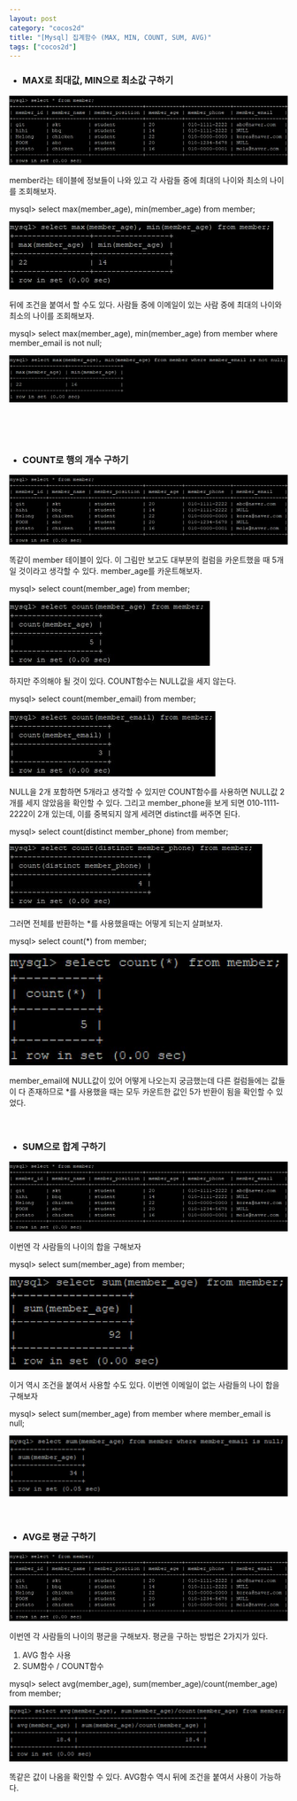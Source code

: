 ```yaml
---
layout: post
category: "cocos2d"
title: "[Mysql] 집계함수 (MAX, MIN, COUNT, SUM, AVG)"
tags: ["cocos2d"]
---
```



- <h3>MAX로 최대값, MIN으로 최소값 구하기</h3>

![MAX](https://raw.githubusercontent.com/P00HP00H/P00HP00H.github.io/e61bf18c50b7d8229f11a97372e19092dcb2e629/img/MAX.JPG)

member라는 테이블에 정보들이 나와 있고 각 사람들 중에 최대의 나이와 최소의 나이를 조회해보자.

mysql> select max(member_age), min(member_age) from member;

![MAX2](https://github.com/P00HP00H/P00HP00H.github.io/blob/e61bf18c50b7d8229f11a97372e19092dcb2e629/img/MAX2.JPG?raw=true)

뒤에 조건을 붙여서 할 수도 있다. 사람들 중에 이메일이 있는 사람 중에 최대의 나이와 최소의 나이를 조회해보자.

mysql> select max(member_age), min(member_age) from member where member_email is not null;

![MAX3](https://raw.githubusercontent.com/P00HP00H/P00HP00H.github.io/e61bf18c50b7d8229f11a97372e19092dcb2e629/img/MAX3.JPG)

<br><br><br>

- <h3>COUNT로 행의 개수 구하기</h3>

![MAX](https://raw.githubusercontent.com/P00HP00H/P00HP00H.github.io/e61bf18c50b7d8229f11a97372e19092dcb2e629/img/MAX.JPG)

똑같이 member 테이블이 있다. 이 그림만 보고도 대부분의 컬럼을 카운트했을 때 5개일 것이라고 생각할 수 있다. member_age를 카운트해보자. 

mysql> select count(member_age) from member;

![MAX10](https://github.com/P00HP00H/P00HP00H.github.io/blob/master/img/MAX10.JPG?raw=true)

하지만 주의해야 될 것이 있다. COUNT함수는 NULL값을 세지 않는다.

mysql> select count(member_email) from member;

![MAX4](https://raw.githubusercontent.com/P00HP00H/P00HP00H.github.io/e61bf18c50b7d8229f11a97372e19092dcb2e629/img/MAX4.JPG)

NULL을 2개 포함하면 5개라고 생각할 수 있지만 COUNT함수를 사용하면 NULL값 2개를 세지 않았음을 확인할 수 있다. 그리고 member_phone을 보게 되면 010-1111-2222이 2개 있는데, 이를 중복되지 않게 세려면 distinct를 써주면 된다.

mysql> select count(distinct member_phone) from member;

![MAX11](https://github.com/P00HP00H/P00HP00H.github.io/blob/master/img/MAX11.JPG?raw=true)

 그러면 전체를 반환하는 *를 사용했을때는 어떻게 되는지 살펴보자.

 mysql> select count(*) from member;

![MAX5](https://github.com/P00HP00H/P00HP00H.github.io/blob/master/img/MAX5.JPG?raw=true)

member_email에 NULL값이 있어 어떻게 나오는지 궁금했는데 다른 컬럼들에는 값들이 다 존재하므로 *를 사용했을 때는 모두 카운트한 값인 5가 반환이 됨을 확인할 수 있었다.
<br><br><br>

- <h3>SUM으로 합계 구하기</h3>

![MAX](https://raw.githubusercontent.com/P00HP00H/P00HP00H.github.io/e61bf18c50b7d8229f11a97372e19092dcb2e629/img/MAX.JPG)

이번엔 각 사람들의 나이의 합을 구해보자

mysql> select sum(member_age) from member;

![MAX6](https://github.com/P00HP00H/P00HP00H.github.io/blob/master/img/MAX6.JPG?raw=true)

이거 역시 조건을 붙여서 사용할 수도 있다. 이번엔 이메일이 없는 사람들의 나이 합을 구해보자

mysql> select sum(member_age) from member where member_email is null;

![MAX7](https://github.com/P00HP00H/P00HP00H.github.io/blob/master/img/MAX7.JPG?raw=true)
<br><br><br>
- <h3>AVG로 평균 구하기</h3>

![MAX](https://raw.githubusercontent.com/P00HP00H/P00HP00H.github.io/e61bf18c50b7d8229f11a97372e19092dcb2e629/img/MAX.JPG)

이번엔 각 사람들의 나이의 평균을 구해보자. 평균을 구하는 방법은 2가지가 있다.

1. AVG 함수 사용
2.  SUM함수 / COUNT함수

mysql> select avg(member_age), sum(member_age)/count(member_age) from member;

![MAX8](https://github.com/P00HP00H/P00HP00H.github.io/blob/master/img/MAX8.JPG?raw=true)

똑같은 값이 나옴을 확인할 수 있다. AVG함수 역시 뒤에 조건을 붙여서 사용이 가능하다.


